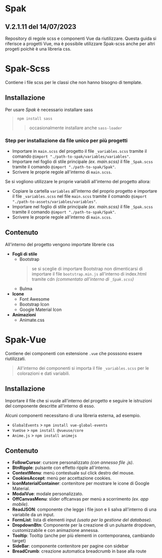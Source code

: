 # Spak

## V.2.1.11 del 14/07/2023

Repository di regole scss e componenti Vue da riutilizzare.
Questa guida si riferisce a progetti Vue, ma è possibile utilizzare Spak-scss anche per altri progeti poichè è una libreria css.

# Spak-Scss

Contiene i file scss per le classi che non hanno bisogno di template.

## Installazione

Per usare _Spak_ è necessario installare sass

> `npm install sass`
>
> > occasionalmente installare anche `sass-loader`

### Step per installazione da file unico per più progetti

- Importare in `main.scss` del progetto il file `_variables.scss` tramite il comando `@import "./path-to-spak/variables/variables"`.
- Importare nel foglio di stile principale _(ex. main.scss)_ il file `_Spak.scss` tramite il comando `@import "./path-to-spak/Spak"`.
- Scrivere le proprie regole all'interno di `main.scss`.

Se si vogliono utilizzare le proprie variabili all'interno del progetto allora:

- Copiare la cartella `variables` all'interno del proprio progetto e importare il file `_variables.scss` nel file `main.scss` tramite il comando `@import "./path-to-assets/variables/variables"`.
- Importare nel foglio di stile principale _(ex. main.scss)_ il file `_Spak.scss` tramite il comando `@import "./path-to-spak/Spak"`.
- Scrivere le proprie regole all'interno di `main.scss`.

## Contenuto

All'interno del progetto vengono importate librerie css

- **Fogli di stile**
  - Bootstrap
    > se si sceglie di importare Bootstrap non dimenticarsi di importare il file `bootstrap.min.js` all'interno di index.html tramite cdn _(commentato all'interno di `_Spak.scss`)_
  - Bulma
- **Icone**
  - Font Awesome
  - Bootstrap Icon
  - Google Material Icon
- **Animazioni**
  - Animate.css

# Spak-Vue

Contiene dei componenti con estensione `.vue` che posssono essere riutilizzati.

> All'interno dei componenti si importa il file `_variables.scss` per le colorazioni e dati variabili.

## Installazione

Importare il file che si vuole all'interno del progetto e seguire le istruzioni del componente descritte all'interno di esso.

Alcuni componenti necessitano di una libreria esterna, ad esempio.

- `GlobalEvents` > `npm install vue-global-events`
- `VueUse` > `npm install @vueuse/core`
- `Anime.js` > `npm install animejs`

## Contenuto

- **FollowCursor**: cursore personalizzato _(con annesso file .js)_.
- **BtnRipple**: pulsante con effetto ripple all'interno.
- **ContextMenu**: menù contestuale sul click destro del mouse.
- **CookiesAccept**: menù per accettazione cookies.
- **IconMaterialContainer**: contenitore per mostrare le icone di Google Material.
- **ModalVue**: modale personalizzato.
- **OffCanvasMenu**: slider offcanvas per menù a scorrimento _(ex. app mobile)_.
- **ReadJSON**: componente che legge i file json e li salva all'interno di una variabile da un input.
- **FormList**: lista di elementi input _(usato per la gestione del database)_.
- **DropdownBtn**: Componente per la creazione di un pulsante dropdown, customizzabile e con animazione annessa.
- **Tooltip**: Tooltip (anche per più elementi in contemporanea, cambiando target)
- **SideBar**: componente contenitore per pagine con sidebar
- **BreadCrumb**: creazione automatica breadcrumb in base alla route
